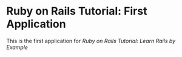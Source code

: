 # Ruby on Rails Tutorial: First Application

This is the first application for *Ruby on Rails Tutorial: Learn Rails by Example*